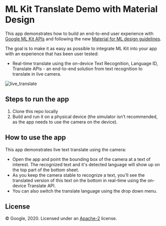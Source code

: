 # ML Kit Translate Demo with Material Design

This app demonstrates how to build an end-to-end user experience with [Google ML Kit APIs](https://developers.google.com/ml-kit) and following the new [Material for ML design guidelines](https://material.io/collections/machine-learning/).

The goal is to make it as easy as possible to integrate ML Kit into your app with an experience that has been user tested:

* Real-time translate using the on-device Text Recognition, Language ID, Translate APIs - an end-to-end solution from text recognition to translate in live camera.

![live_translate](./demo.gif)


## Steps to run the app

1. Clone this repo locally
5. Build and run it on a physical device (the simulator isn't recommended, as the app needs to use the camera on the device).

## How to use the app

This app demonstrates live text translate using the camera:
* Open the app and point the bounding box of the camera at a text of interest. The recognized text and it's detected language will show up on the top part of the bottom sheet.
* As you keep the camera stable to recognize a text, you'll see the translated version of this text on the bottom in real-time using the on-device Translate API.
* You can also switch the translate language using the drop down menu.


## License
© Google, 2020. Licensed under an [Apache-2](./LICENSE) license.

